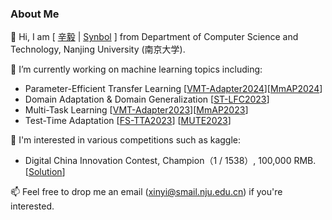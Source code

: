 ### About Me

👯 Hi, I am [ [辛毅](https://synbol.github.io/) | [Synbol](https://synbol.github.io/) ] from Department of Computer Science and Technology, Nanjing University (南京大学).

🔭  I’m currently working on machine learning topics including:

- Parameter-Efficient Transfer Learning [[VMT-Adapter2024](https://arxiv.org/abs/2312.08733)][[MmAP2024](https://arxiv.org/abs/2312.08636)]
- Domain Adaptation & Domain Generalization [[ST-LFC2023](https://link.springer.com/chapter/10.1007/978-3-031-30678-5_7)]
- Multi-Task Learning [[VMT-Adapter2023](https://arxiv.org/abs/2312.08733)][[MmAP2023](https://arxiv.org/abs/2312.08636)]
- Test-Time Adaptation [[FS-TTA2023]()] [[MUTE2023]()]

🌱  I'm interested in various competitions such as kaggle:

- Digital China Innovation Contest, Champion（1 / 1538）, 100,000 RMB. [[Solution](https://github.com/synbol/Kaggle-Contests/tree/main/1.Digital%20China%20Innovation%20Contest)]


📫 Feel free to drop me an email (xinyi@smail.nju.edu.cn) if you're interested.

<!--
Here are some ideas to get you started:

- 🔭 I’m currently working on ...
- 🌱 I’m currently learning ...
- 👯 I’m looking to collaborate on ...
- 🤔 I’m looking for help with ...
- 💬 Ask me about ...
- 📫 How to reach me: ...
- 😄 Pronouns: ...
- ⚡ Fun fact: ...

-->
